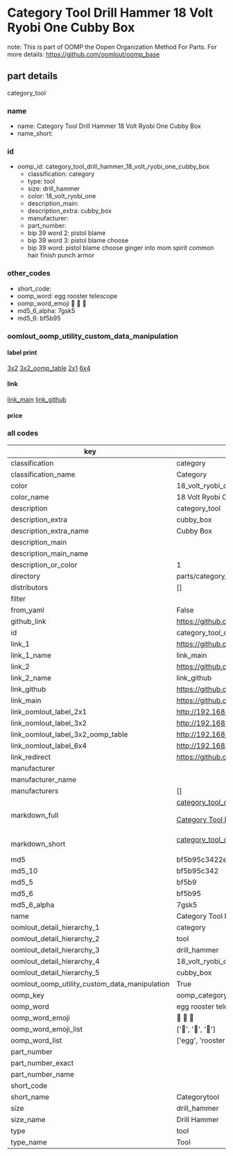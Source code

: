 # Category Tool Drill Hammer 18 Volt Ryobi One Cubby Box  

note: This is part of OOMP the Oopen Organization Method For Parts. For more details: https://github.com/oomlout/oomp_base

##  part details
  



category_tool



### name
* name: Category Tool Drill Hammer 18 Volt Ryobi One Cubby Box
* name_short: 
### id
* oomp_id: category_tool_drill_hammer_18_volt_ryobi_one_cubby_box
  * classification: category
  * type: tool
  * size: drill_hammer
  * color: 18_volt_ryobi_one
  * description_main: 
  * description_extra: cubby_box
  * manufacturer: 
  * part_number: 
  * bip 39 word 2: pistol blame
  * bip 39 word 3: pistol blame choose
  * bip 39 word: pistol blame choose ginger into mom spirit common hair finish punch armor

### other_codes
* short_code: 
* oomp_word: egg rooster telescope
* oomp_word_emoji :egg: :rooster: :telescope:
* md5_6_alpha: 7gsk5
* md5_6: bf5b95






### oomlout_oomp_utility_custom_data_manipulation
#### label print
[3x2](http://192.168.1.245:1112/?label=oomp%207gsk5)
[3x2_oomp_table](http://192.168.1.108:1112/?label=oomp%207gsk5)
[2x1](http://192.168.1.242:1112/?label=oomp%207gsk5)
[6x4](http://192.168.1.55:1112/?label=oomp%207gsk5)    

#### link

[link_main](https://github.com/oomlout/oomlout_oomp_version_1_messy/tree/main/parts/category_tool_drill_hammer_18_volt_ryobi_one_cubby_box) [link_github](https://github.com/oomlout/oomlout_oomp_version_1_messy/tree/main/parts/category_tool_drill_hammer_18_volt_ryobi_one_cubby_box)                             

#### price







### all codes 
| key | value |  
| --- | --- |  
| classification | category |  
| classification_name | Category |  
| color | 18_volt_ryobi_one |  
| color_name | 18 Volt Ryobi One |  
| description | category_tool |  
| description_extra | cubby_box |  
| description_extra_name | Cubby Box |  
| description_main |  |  
| description_main_name |  |  
| description_or_color | 1  |  
| directory | parts/category_tool_drill_hammer_18_volt_ryobi_one_cubby_box |  
| distributors | [] |  
| filter |  |  
| from_yaml | False |  
| github_link | https://github.com/oomlout/oomlout_oomp_part_src/tree/main/parts/category_tool_drill_hammer_18_volt_ryobi_one_cubby_box |  
| id | category_tool_drill_hammer_18_volt_ryobi_one_cubby_box |  
| link_1 | https://github.com/oomlout/oomlout_oomp_version_1_messy/tree/main/parts/category_tool_drill_hammer_18_volt_ryobi_one_cubby_box |  
| link_1_name | link_main |  
| link_2 | https://github.com/oomlout/oomlout_oomp_version_1_messy/tree/main/parts/category_tool_drill_hammer_18_volt_ryobi_one_cubby_box |  
| link_2_name | link_github |  
| link_github | https://github.com/oomlout/oomlout_oomp_version_1_messy/tree/main/parts/category_tool_drill_hammer_18_volt_ryobi_one_cubby_box |  
| link_main | https://github.com/oomlout/oomlout_oomp_version_1_messy/tree/main/parts/category_tool_drill_hammer_18_volt_ryobi_one_cubby_box |  
| link_oomlout_label_2x1 | http://192.168.1.242:1112/?label=oomp%207gsk5 |  
| link_oomlout_label_3x2 | http://192.168.1.245:1112/?label=oomp%207gsk5 |  
| link_oomlout_label_3x2_oomp_table | http://192.168.1.108:1112/?label=oomp%207gsk5 |  
| link_oomlout_label_6x4 | http://192.168.1.55:1112/?label=oomp%207gsk5 |  
| link_redirect | https://github.com/oomlout/oomlout_oomp_version_1_messy/tree/main/parts/category_tool_drill_hammer_18_volt_ryobi_one_cubby_box |  
| manufacturer |  |  
| manufacturer_name |  |  
| manufacturers | [] |  
| markdown_full | [category_tool_drill_hammer_18_volt_ryobi_one_cubby_box](none)<br>[](none)<br>[Category Tool Drill Hammer 18 Volt Ryobi One Cubby Box](none)<br><br> |  
| markdown_short | [category_tool_drill_hammer_18_volt_ryobi_one_cubby_box](none)<br><br> |  
| md5 | bf5b95c3422e7a423b3ae6205085cd2b |  
| md5_10 | bf5b95c342 |  
| md5_5 | bf5b9 |  
| md5_6 | bf5b95 |  
| md5_6_alpha | 7gsk5 |  
| name | Category Tool Drill Hammer 18 Volt Ryobi One Cubby Box |  
| oomlout_detail_hierarchy_1 | category |  
| oomlout_detail_hierarchy_2 | tool |  
| oomlout_detail_hierarchy_3 | drill_hammer |  
| oomlout_detail_hierarchy_4 | 18_volt_ryobi_one |  
| oomlout_detail_hierarchy_5 | cubby_box |  
| oomlout_oomp_utility_custom_data_manipulation | True |  
| oomp_key | oomp_category_tool_drill_hammer_18_volt_ryobi_one_cubby_box |  
| oomp_word | egg rooster telescope |  
| oomp_word_emoji | :egg: :rooster: :telescope: |  
| oomp_word_emoji_list | [':egg:', ':rooster:', ':telescope:'] |  
| oomp_word_list | ['egg', 'rooster', 'telescope'] |  
| part_number |  |  
| part_number_exact |  |  
| part_number_name |  |  
| short_code |  |  
| short_name | Categorytool |  
| size | drill_hammer |  
| size_name | Drill Hammer |  
| type | tool |  
| type_name | Tool |  
